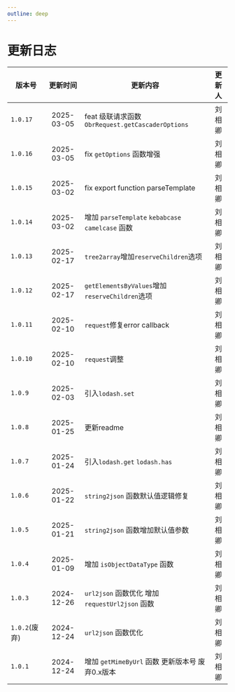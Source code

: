 ```yaml
---
outline: deep
---
```


# 更新日志

| 版本号        |  更新时间  | 更新内容                                           | 更新人  |
| ------------- | :--------: | -------------------------------------------------- | :-----: |
| `1.0.17`      | 2025-03-05 | feat 级联请求函数 `ObrRequest.getCascaderOptions`  | 刘 相卿 |
| `1.0.16`      | 2025-03-05 | fix `getOptions` 函数增强                          | 刘 相卿 |
| `1.0.15`      | 2025-03-02 | fix export function parseTemplate                  | 刘 相卿 |
| `1.0.14`      | 2025-03-02 | 增加 `parseTemplate` `kebabcase`  `camelcase` 函数 | 刘 相卿 |
| `1.0.13`      | 2025-02-17 | `tree2array`增加`reserveChildren`选项              | 刘 相卿 |
| `1.0.12`      | 2025-02-17 | `getElementsByValues`增加`reserveChildren`选项     | 刘 相卿 |
| `1.0.11`      | 2025-02-10 | `request`修复error callback                        | 刘 相卿 |
| `1.0.10`      | 2025-02-10 | `request`调整                                      | 刘 相卿 |
| `1.0.9`       | 2025-02-03 | 引入`lodash.set`                                   | 刘 相卿 |
| `1.0.8`       | 2025-01-25 | 更新readme                                         | 刘 相卿 |
| `1.0.7`       | 2025-01-24 | 引入`lodash.get` `lodash.has`                      | 刘 相卿 |
| `1.0.6`       | 2025-01-22 | `string2json` 函数默认值逻辑修复                   | 刘 相卿 |
| `1.0.5`       | 2025-01-21 | `string2json` 函数增加默认值参数                   | 刘 相卿 |
| `1.0.4`       | 2025-01-09 | 增加 `isObjectDataType` 函数                       | 刘 相卿 |
| `1.0.3`       | 2024-12-26 | `url2json` 函数优化 增加 `requestUrl2json` 函数    | 刘 相卿 |
| `1.0.2`(废弃) | 2024-12-24 | `url2json` 函数优化                                | 刘 相卿 |
| `1.0.1`       | 2024-12-24 | 增加 `getMimeByUrl` 函数 更新版本号 废弃0.x版本    | 刘 相卿 |
